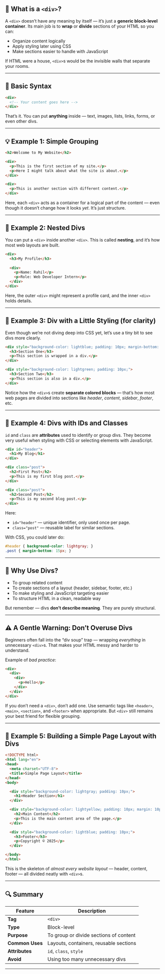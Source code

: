 

## 🧱 What is a `<div>`?

A `<div>` doesn’t have any meaning by itself — it’s just a **generic block-level container**.
Its main job is to **wrap** or **divide** sections of your HTML so you can:

* Organize content logically
* Apply styling later using CSS
* Make sections easier to handle with JavaScript

If HTML were a house, `<div>`s would be the invisible walls that separate your rooms.

---

## 🧩 Basic Syntax

```html
<div>
  <!-- Your content goes here -->
</div>
```

That’s it. You can put **anything** inside — text, images, lists, links, forms, or even other divs.

---

## 💡 Example 1: Simple Grouping

```html
<h2>Welcome to My Website</h2>

<div>
  <p>This is the first section of my site.</p>
  <p>Here I might talk about what the site is about.</p>
</div>

<div>
  <p>This is another section with different content.</p>
</div>
```

Here, each `<div>` acts as a container for a logical part of the content — even though it doesn’t change how it looks *yet*. It’s just structure.

---

## 🧱 Example 2: Nested Divs

You can put a `<div>` inside another `<div>`. This is called **nesting**, and it’s how most web layouts are built.

```html
<div>
  <h3>My Profile</h3>
  
  <div>
    <p>Name: Rahil</p>
    <p>Role: Web Developer Intern</p>
  </div>
</div>
```

Here, the outer `<div>` might represent a profile card, and the inner `<div>` holds details.

---

## 🎨 Example 3: Div with a Little Styling (for clarity)

Even though we’re not diving deep into CSS yet, let’s use a tiny bit to see divs more clearly.

```html
<div style="background-color: lightblue; padding: 10px; margin-bottom: 10px;">
  <h3>Section One</h3>
  <p>This section is wrapped in a div.</p>
</div>

<div style="background-color: lightgreen; padding: 10px;">
  <h3>Section Two</h3>
  <p>This section is also in a div.</p>
</div>
```

Notice how the `<div>`s create **separate colored blocks** — that’s how most web pages are divided into sections like *header*, *content*, *sidebar*, *footer*, etc.

---

## 🔖 Example 4: Divs with IDs and Classes

`id` and `class` are **attributes** used to identify or group divs.
They become very useful when styling with CSS or selecting elements with JavaScript.

```html
<div id="header">
  <h1>My Blog</h1>
</div>

<div class="post">
  <h2>First Post</h2>
  <p>This is my first blog post.</p>
</div>

<div class="post">
  <h2>Second Post</h2>
  <p>This is my second blog post.</p>
</div>
```

Here:

* `id="header"` — unique identifier, only used once per page.
* `class="post"` — reusable label for similar sections.

With CSS, you could later do:

```css
#header { background-color: lightgray; }
.post { margin-bottom: 15px; }
```

---

## 🧠 Why Use Divs?

* To group related content
* To create sections of a layout (header, sidebar, footer, etc.)
* To make styling and JavaScript targeting easier
* To structure HTML in a clean, readable way

But remember — divs **don’t describe meaning**. They are purely structural.

---

## ⚠️ A Gentle Warning: Don’t Overuse Divs

Beginners often fall into the “div soup” trap — wrapping *everything* in unnecessary `<div>`s.
That makes your HTML messy and harder to understand.

Example of *bad practice*:

```html
<div>
  <div>
    <div>
      <p>Hello</p>
    </div>
  </div>
</div>
```

If you don’t need a `<div>`, don’t add one.
Use semantic tags like `<header>`, `<main>`, `<section>`, and `<footer>` when appropriate.
But `<div>` still remains your best friend for flexible grouping.

---

## 🧩 Example 5: Building a Simple Page Layout with Divs

```html
<!DOCTYPE html>
<html lang="en">
<head>
  <meta charset="UTF-8">
  <title>Simple Page Layout</title>
</head>
<body>

  <div style="background-color: lightgray; padding: 10px;">
    <h1>Header Section</h1>
  </div>

  <div style="background-color: lightyellow; padding: 10px; margin: 10px 0;">
    <h2>Main Content</h2>
    <p>This is the main content area of the page.</p>
  </div>

  <div style="background-color: lightblue; padding: 10px;">
    <h3>Footer</h3>
    <p>Copyright © 2025</p>
  </div>

</body>
</html>
```

This is the skeleton of *almost every website layout* — header, content, footer — all divided neatly with `<div>`s.

---

## 🔍 Summary

| Feature         | Description                            |
| --------------- | -------------------------------------- |
| **Tag**         | `<div>`                                |
| **Type**        | Block-level                            |
| **Purpose**     | To group or divide sections of content |
| **Common Uses** | Layouts, containers, reusable sections |
| **Attributes**  | `id`, `class`, `style`                 |
| **Avoid**       | Using too many unnecessary divs        |

---

